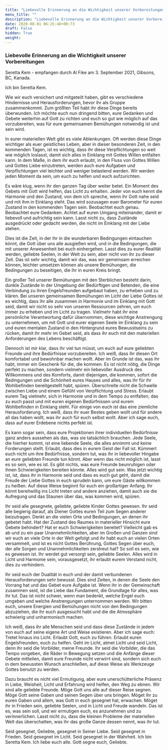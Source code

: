 ```yaml
---
title: "Liebevolle Erinnerung an die Wichtigkeit unserer Vorbereitungen"
menu_title: ""
description: "Liebevolle Erinnerung an die Wichtigkeit unserer Vorbereitungen"
date: 2020-08-01 06:25:48+00:73
draft: False
hidden: True
weight:
---
```

### Liebevolle Erinnerung an die Wichtigkeit unserer Vorbereitungen

Seretta Kem - empfangen durch Al Fike am 3. September 2021, Gibsons, BC, Kanada.

Ich bin Seretta Kem.

Wie wir euch versichert und mitgeteilt haben, gibt es verschiedene Hindernisse und Herausforderungen, bevor ihr als Gruppe zusammenkommt. Zum größten Teil habt ihr diese Dinge bereits überwunden. Ich möchte euch nun dringend bitten, eure Gedanken und Gebete weiterhin auf Gott zu richten und euch so gut wie möglich auf das vorzubereiten, was für eure gemeinsamen Bemühungen notwendig ist und sein wird.

In eurer materiellen Welt gibt es viele Ablenkungen. Oft werden diese Dinge wichtiger als euer geistliches Leben, aber in dieser besonderen Zeit, in den kommenden Tagen, ist es wichtig, dass ihr diese Verpflichtungen so weit wie möglich loslasst, damit sich alles in Einklang mit Gottes Willen entfalten kann. In dem Maße, in dem ihr euch erlaubt, in den Fluss von Gottes Willen und Gottes Liebe einzutreten, werden auch eure Aufgaben und Verpflichtungen viel leichter und weniger belastend werden. Wir werden jeden Moment da sein, um euch zu helfen und euch aufzurichten.  

Es wäre klug, wenn ihr den ganzen Tag über weiter betet. Ein Moment des Gebets mit Gott wird helfen, das Licht zu erhalten. Jeder von euch kennt die Harmonie und den Zustand, von dem ich spreche, wenn ihr Gott nahe seid und mit ihm in Einklang steht. Das wird sozusagen euer Barometer für euren Zustand in den kommenden Tagen sein. Beobachtet euch genau. Beobachtet eure Gedanken. Achtet auf euren Umgang miteinander, damit er liebevoll und aufrichtig sein kann. Lasst nicht zu, dass Zustände ausgedrückt oder gedacht werden, die nicht im Einklang mit der Liebe stehen.

Dies ist die Zeit, in der ihr in die wunderbaren Bedingungen eintauchen könnt, die Gott über uns alle ausgießen wird, und in die Bedingungen, die mit unserer Anwesenheit bei euch einhergehen. Lasst dies zu eurer Realität werden, geliebte Seelen, in der Welt zu sein, aber nicht von ihr zu dieser Zeit. Das ist sehr wichtig, damit wir das, was wir gemeinsam erreichen können, leichter umsetzen können als unsere Bemühungen, die Bedingungen zu beseitigen, die ihr in euren Kreis bringt.

Ein großer Teil unserer Bemühungen mit den Sterblichen besteht darin, dunkle Zustände in der Umgebung der Bedürftigen und Betenden, die eine Verbindung zu ihren Engelsfreunden aufgebaut haben, zu erheben und zu klären. Bei unseren gemeinsamen Bemühungen im Licht der Liebe Gottes ist es wichtig, dass ihr alle zusammen in Harmonie und im Einklang mit Gott seid, damit wir nicht so sehr von unseren Ressourcen zehren, um euch immer zu erheben und im Licht zu tragen. Vielmehr habt ihr eine persönliche Verantwortung dafür übernommen, diese wichtige Anstrengung zu unternehmen, um mit Gott und eurer eigenen Seele im Einklang zu sein und euren mentalen Zustand in den Hintergrund eures Bewusstseins zu rücken, damit ihr mehr im Gebet seid, als dass ihr euch mit den materiellen Anforderungen des Lebens beschäftigt.

Dennoch ist mir klar, dass ihr viel tun müsst, um euch auf eure geliebten Freunde und ihre Bedürfnisse vorzubereiten. Ich weiß, dass ihr diesen Ort komfortabel und bewohnbar machen wollt. Aber im Grunde ist das, was ihr habt, immer ein Geschenk für die, die kommen. Es ist nicht nötig, die Dinge perfekt zu machen, sondern vielmehr ein liebevoller Ausdruck des Willkommens und des Komforts, damit diejenigen, die kommen, sofort die Bedingungen und die Schönheit eures Hauses und alles, was ihr für ihr Wohlbefinden bereitgestellt habt, spüren. Überschreite nicht die Schwelle zwischen Liebe und einem Gefühl von Verpflichtung und Stress. Erlaubt eurem Tag vielmehr, sich in Harmonie und in dem Tempo zu entfalten, das zu euch passt und mit euren eigenen Bedürfnissen und eurem Wohlbefinden in Einklang steht. Für einige von euch ist das eine ziemliche Herausforderung. Ich weiß, dass ihr euer Bestes geben wollt und für andere all das haben wollt, was ihr auch für euch selbst wollt. Aber ich sage euch, dass auf eurer Erdebene nichts perfekt ist.

Es kann sogar sein, dass eure Projektionen ihrer individuellen Bedürfnisse ganz anders aussehen als das, was sie tatsächlich brauchen. Jede Seele, die hierher kommt, ist eine liebende Seele, die alles annimmt und keine Forderungen stellt. Erlaubt, dass dies in eurem Geist der Fall ist. Kümmert euch nicht um ihre Bedürfnisse, sondern tut, was ihr in liebevoller Hingabe an eure geliebten Freunde tun könnt. Aber wenn das nicht möglich ist, lasst es so sein, wie es ist. Es gibt nichts, was eure Freunde beunruhigen oder ihnen Schwierigkeiten bereiten könnte. Alles wird gut sein. Was jetzt wichtig ist, ist, dass ihr in Harmonie seid und dass es euch gut geht, damit die Freude der Liebe Gottes in euch sprudeln kann, um eure Gäste willkommen zu heißen. Auf diese Weise beginnt für euch ein großartiger Anfang. Ihr könnt bereitwillig ins Licht treten und andere anziehen, damit auch sie die Aufregung und das Staunen über das, was kommen wird, spüren.

Ihr seid alle gesegnete, geliebte, geliebte Kinder Gottes gewesen. Ihr seid alle begierig darauf, als Diener Gottes euren Teil zum Segen anderer beizutragen. Denkt an die vielen Orte und Bedingungen, an denen ihr gebetet habt. Hat der Zustand des Raumes in materieller Hinsicht eure Gebete behindert? Hat er euch Schwierigkeiten bereitet? Vielleicht gab es ab und zu ein paar Unannehmlichkeiten, aber im Großen und Ganzen sind wir euch an viele Orte in der Welt gefolgt und ihr habt euch an vielen Orten versammelt, und ist es nicht Gottes Berührung, Gottes Segen über euch, der alle Sorgen und Unannehmlichkeiten zerstreut hat? So soll es sein, wie es gewesen ist. Ihr werdet gut versorgt sein, geliebte Seelen. Alles wird in Licht und Harmonie sein, vorausgesetzt, ihr erlaubt eurem Verstand nicht, dies zu verhindern.

Ihr seid euch der Dualität in euch und der damit verbundenen Herausforderungen sehr bewusst. Dies sind Zeiten, in denen die Seele den Vorrang hat und das Gebet eure Aufgabe ist. Wenn ihr in der Gemeinschaft zusammen seid, ist die Liebe das Fundament, die Grundlage für alles, was ihr tut. Das ist nicht schwer, wenn man bedenkt, welche Engel euch umgeben und welche Anstrengungen unternommen werden. Wir bitten euch, unsere Energien und Bemühungen nicht von den Bedingungen abzuziehen, die ihr euch ausgesucht habt und die die Atmosphäre schwierig und unharmonisch machen.

Ich weiß, dass ihr alle Menschen seid und dass diese Zustände in jedem von euch auf seine eigene Art und Weise existieren. Aber ich sage euch: Tretet hinaus ins Licht. Erlaubt Gott, euch zu führen. Erlaubt euren Engelsfreunden, euch zu helfen. Geht im Licht, atmet Licht und seid Licht, denn ihr seid die Vorbilder, meine Freunde. Ihr seid die Vorbilder, die das Tempo vorgeben, die Räder in Bewegung setzen und die Anfänge dieser Gebete mitteilen, damit eure Freunde nicht verwirrt sind, sondern sich euch in dem bewussten Wunsch anschließen, auf diese Weise als Werkzeuge Gottes benutzt zu werden.

Dazu braucht es nicht viel Ermutigung, aber eure unerschütterliche Präsenz in Liebe, Weisheit, Licht und Erfahrung wird helfen, den Weg zu ebnen. Wir sind alle geliebte Freunde. Möge Gott uns alle auf dieser Reise segnen. Möge Gott seine Gaben und seinen Segen über uns bringen. Möget ihr zu euren Gaben und allem, was Gott in euch gesegnet hat, erwachen. Möget ihr in Frieden sein, geliebte Seelen, und in Licht und Freude wandeln. Das ist es, was sein soll, und wir ermutigen euch, es anzunehmen und zu verinnerlichen. Lasst nicht zu, dass die kleinen Probleme der materiellen Welt das überschatten, was ihr das große Ganze dessen nennt, was ihr tut.

Seid gesegnet, Geliebte, gesegnet in Seiner Liebe. Seid gesegnet in Frieden. Seid gesegnet im Licht. Seid gesegnet in der Wahrheit. Ich bin Seretta Kem. Ich liebe euch alle. Gott segne euch, Geliebte.
